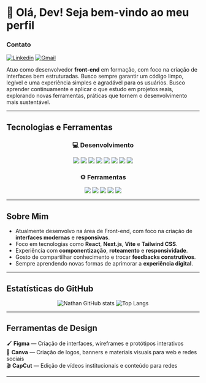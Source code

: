 


# 👋 Olá, Dev! Seja bem-vindo ao meu perfil

### Contato  
[![Linkedin](https://img.shields.io/badge/LinkedIn-0077B5?style=for-the-badge&logo=linkedin&logoColor=white)](https://www.linkedin.com/in/nathanaelbrito/)
[![Gmail](https://img.shields.io/badge/Gmail-D14836?style=for-the-badge&logo=gmail&logoColor=white)](https://mail.google.com/mail/u/0/#inbox)

Atuo como desenvolvedor **front-end** em formação, com foco na criação de interfaces bem estruturadas. Busco sempre garantir um código limpo, legível e uma experiência simples e agradável para os usuários. Busco aprender continuamente e aplicar o que estudo em projetos reais, explorando novas ferramentas, práticas que tornem o desenvolvimento mais sustentável. 

---

##  Tecnologias e Ferramentas

<div align="center">

### 💻 Desenvolvimento
<img src="https://img.shields.io/badge/HTML5-E34F26?style=for-the-badge&logo=html5&logoColor=white"/>
<img src="https://img.shields.io/badge/CSS3-1572B6?style=for-the-badge&logo=css3&logoColor=white"/>
<img src="https://img.shields.io/badge/JavaScript-F7DF1E?style=for-the-badge&logo=javascript&logoColor=black"/>
<img src="https://img.shields.io/badge/TypeScript-3178C6?style=for-the-badge&logo=typescript&logoColor=white"/>
<img src="https://img.shields.io/badge/React-20232A?style=for-the-badge&logo=react&logoColor=61DAFB"/>
<img src="https://img.shields.io/badge/Next.js-000000?style=for-the-badge&logo=nextdotjs&logoColor=white"/>
<img src="https://img.shields.io/badge/Vite-646CFF?style=for-the-badge&logo=vite&logoColor=white"/>
<img src="https://img.shields.io/badge/Tailwind_CSS-38B2AC?style=for-the-badge&logo=tailwind-css&logoColor=white"/>

### ⚙️ Ferramentas
<img src="https://img.shields.io/badge/Git-F05032?style=for-the-badge&logo=git&logoColor=white"/>
<img src="https://img.shields.io/badge/GitHub-181717?style=for-the-badge&logo=github&logoColor=white"/>
<img src="https://img.shields.io/badge/Postman-FF6C37?style=for-the-badge&logo=postman&logoColor=white"/>
<img src="https://img.shields.io/badge/WordPress-21759B?style=for-the-badge&logo=wordpress&logoColor=white"/>
<img src="https://img.shields.io/badge/AWS-FF9900?style=for-the-badge&logo=amazonaws&logoColor=white"/>

</div>

---

##  Sobre Mim

-  Atualmente desenvolvo na área de Front-end, com foco na criação de **interfaces modernas** e **responsivas**.
-  Foco em tecnologias como **React**, **Next.js**, **Vite** e **Tailwind CSS**.
-  Experiência com **componentização**, **roteamento** e **responsividade**.  
-  Gosto de compartilhar conhecimento e trocar **feedbacks construtivos**.  
-  Sempre aprendendo novas formas de aprimorar a **experiência digital**.  

---

##  Estatísticas do GitHub

<div align="center">

![Nathan GitHub stats](https://github-readme-stats.vercel.app/api?username=NathanaelBrito1&show_icons=true&theme=dracula&hide_border=true&bg_color=0D1117&title_color=58A6FF&icon_color=58A6FF)
![Top Langs](https://github-readme-stats.vercel.app/api/top-langs/?username=NathanaelBrito1&layout=compact&theme=dracula&hide_border=true&bg_color=0D1117&title_color=58A6FF)

</div>

---

##  Ferramentas de Design

🖌️ **Figma** — Criação de interfaces, wireframes e protótipos interativos  
🎨 **Canva** — Criação de logos, banners e materiais visuais para web e redes sociais  
🎬 **CapCut** — Edição de vídeos institucionais e conteúdo para redes  

---
